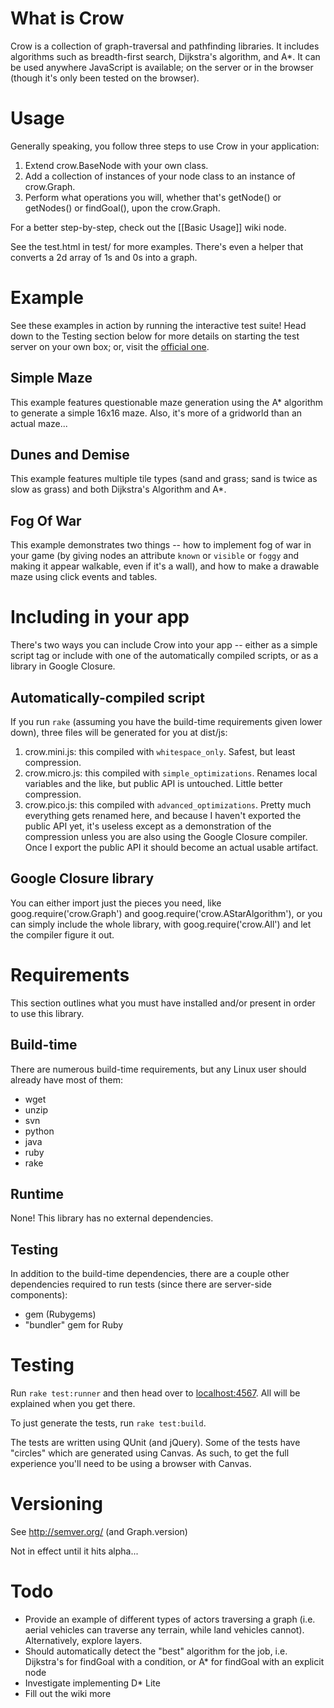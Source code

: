 What is Crow
============
Crow is a collection of graph-traversal and pathfinding libraries.  It includes algorithms such as breadth-first search, Dijkstra's algorithm, and A*.  It can be used anywhere JavaScript is available; on the server or in the browser (though it's only been tested on the browser).

Usage
=====

Generally speaking, you follow three steps to use Crow in your application:

1. Extend crow.BaseNode with your own class.
2. Add a collection of instances of your node class to an instance of crow.Graph.
3. Perform what operations you will, whether that's getNode() or getNodes() or findGoal(), upon the crow.Graph.

For a better step-by-step, check out the [[Basic Usage]] wiki node.

See the test.html in test/ for more examples.  There's even a helper that converts a 2d array of 1s and 0s into a graph.

Example
=======
See these examples in action by running the interactive test suite!  Head down to the Testing section below for more details on starting the test server on your own box; or, visit the [official one](http://maxaller.name:4567).

Simple Maze
-----------
This example features questionable maze generation using the A* algorithm to generate a simple 16x16 maze.  Also, it's more of a gridworld than an actual maze...

Dunes and Demise
----------------
This example features multiple tile types (sand and grass; sand is twice as slow as grass) and both Dijkstra's Algorithm and A*.

Fog Of War
----------
This example demonstrates two things -- how to implement fog of war in your game (by giving nodes an attribute `known` or `visible` or `foggy` and making it appear walkable, even if it's a wall), 
and how to make a drawable maze using click events and tables.

Including in your app
=====================
There's two ways you can include Crow into your app -- either as a simple script tag or include with one of the automatically compiled scripts, or as a library in Google Closure.

Automatically-compiled script
-----------------------------
If you run `rake` (assuming you have the build-time requirements given lower down), three files will be generated for you at dist/js:

1. crow.mini.js: this compiled with `whitespace_only`.  Safest, but least compression.
2. crow.micro.js: this compiled with `simple_optimizations`.  Renames local variables and the like, but public API is untouched.  Little better compression.
3. crow.pico.js: this compiled with `advanced_optimizations`.  Pretty much everything gets renamed here, and because I haven't exported the public API yet, it's useless except as a demonstration of the compression unless you are also using the Google Closure compiler.  Once I export the public API it should become an actual usable artifact.

Google Closure library
----------------------
You can either import just the pieces you need, like goog.require('crow.Graph') and goog.require('crow.AStarAlgorithm'), or you can simply include the whole library, with goog.require('crow.All') and let the compiler figure it out.

Requirements
============
This section outlines what you must have installed and/or present in order to use this library.

Build-time
----------

There are numerous build-time requirements, but any Linux user should already have most of them:

* wget
* unzip
* svn
* python
* java
* ruby
* rake

Runtime
-------
None! This library has no external dependencies.

Testing
-------
In addition to the build-time dependencies, there are a couple other dependencies required to run tests (since there are server-side components):

* gem (Rubygems)
* "bundler" gem for Ruby

Testing
=======
Run `rake test:runner` and then head over to [localhost:4567](http://localhost:4567/).  All will be explained when you get there.

To just generate the tests, run `rake test:build`.

The tests are written using QUnit (and jQuery).  Some of the tests have "circles" which are generated using Canvas.  As such, to get the full experience you'll need to be using a browser with Canvas.

Versioning
==========
See http://semver.org/ (and Graph.version)

Not in effect until it hits alpha...

Todo
====
* Provide an example of different types of actors traversing a graph (i.e. aerial vehicles can traverse any terrain, while land vehicles cannot).  Alternatively, explore layers.
* Should automatically detect the "best" algorithm for the job, i.e. Dijkstra's for findGoal with a condition, or A* for findGoal with an explicit node
* Investigate implementing D* Lite
* Fill out the wiki more
